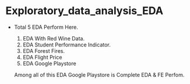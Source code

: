 # Exploratory_data_analysis_EDA

- Total 5 EDA Perform Here.
  1. EDA With Red Wine Data.
  2. EDA Student Performance Indicator.
  3. EDA Forest Fires.
  4. EDA Flight Price
  5. EDA Google Playstore
 

  Among all of this EDA Google Playstore is Complete EDA & FE Perfom.

